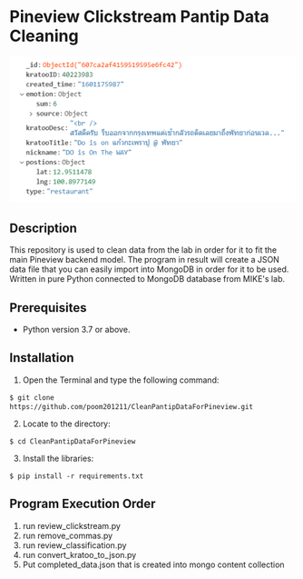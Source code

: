 # Pineview Clickstream Pantip Data Cleaning

![Example-data](https://github.com/poom201211/CleanPantipDataForPineview/blob/main/images/ExampleData.png)

## Description

This repository is used to clean data from the lab in order for it to fit the main Pineview backend model. The program in result will create a JSON data file that you can easily import into MongoDB in order for it to be used. Written in pure Python connected to MongoDB database from MIKE's lab. 

## Prerequisites

- Python version 3.7 or above.

## Installation

1. Open the Terminal and type the following command: 

```
$ git clone https://github.com/poom201211/CleanPantipDataForPineview.git
```

2. Locate to the directory:

```
$ cd CleanPantipDataForPineview
```

3. Install the libraries:

```
$ pip install -r requirements.txt
```

## Program Execution Order

1. run review_clickstream.py
2. run remove_commas.py
3. run review_classification.py
4. run convert_kratoo_to_json.py
5. Put completed_data.json that is created into mongo content collection


